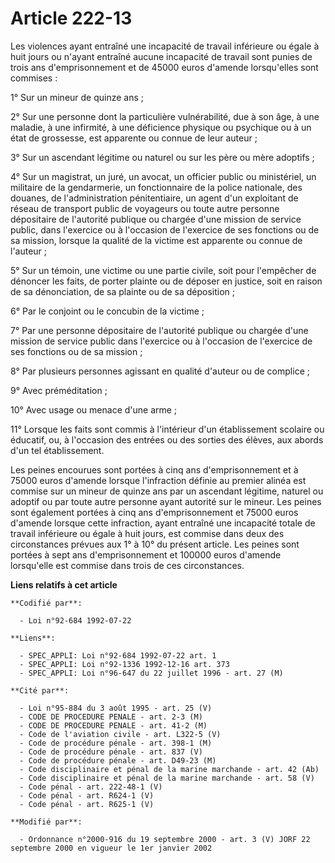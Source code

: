 # Article 222-13

Les violences ayant entraîné une incapacité de travail inférieure ou égale à huit jours ou n'ayant entraîné aucune incapacité
de travail sont punies de trois ans d'emprisonnement et de 45000 euros d'amende lorsqu'elles sont commises :

1° Sur un mineur de quinze ans ;

2° Sur une personne dont la particulière vulnérabilité, due à son âge, à une maladie, à une infirmité, à une déficience
physique ou psychique ou à un état de grossesse, est apparente ou connue de leur auteur ;

3° Sur un ascendant légitime ou naturel ou sur les père ou mère adoptifs ;

4° Sur un magistrat, un juré, un avocat, un officier public ou ministériel, un militaire de la gendarmerie, un fonctionnaire
de la police nationale, des douanes, de l'administration pénitentiaire, un agent d'un exploitant de réseau de transport
public de voyageurs ou toute autre personne dépositaire de l'autorité publique ou chargée d'une mission de service public,
dans l'exercice ou à l'occasion de l'exercice de ses fonctions ou de sa mission, lorsque la qualité de la victime est
apparente ou connue de l'auteur ;

5° Sur un témoin, une victime ou une partie civile, soit pour l'empêcher de dénoncer les faits, de porter plainte ou de
déposer en justice, soit en raison de sa dénonciation, de sa plainte ou de sa déposition ;

6° Par le conjoint ou le concubin de la victime ;

7° Par une personne dépositaire de l'autorité publique ou chargée d'une mission de service public dans l'exercice ou à
l'occasion de l'exercice de ses fonctions ou de sa mission ;

8° Par plusieurs personnes agissant en qualité d'auteur ou de complice ;

9° Avec préméditation ;

10° Avec usage ou menace d'une arme ;

11° Lorsque les faits sont commis à l'intérieur d'un établissement scolaire ou éducatif, ou, à l'occasion des entrées ou des
sorties des élèves, aux abords d'un tel établissement.

Les peines encourues sont portées à cinq ans d'emprisonnement et à 75000 euros d'amende lorsque l'infraction définie au
premier alinéa est commise sur un mineur de quinze ans par un ascendant légitime, naturel ou adoptif ou par toute autre
personne ayant autorité sur le mineur. Les peines sont également portées à cinq ans d'emprisonnement et 75000 euros d'amende
lorsque cette infraction, ayant entraîné une incapacité totale de travail inférieure ou égale à huit jours, est commise dans
deux des circonstances prévues aux 1° à 10° du présent article. Les peines sont portées à sept ans d'emprisonnement et 100000
euros d'amende lorsqu'elle est commise dans trois de ces circonstances.

**Liens relatifs à cet article**

	**Codifié par**:

	  - Loi n°92-684 1992-07-22

	**Liens**:

	  - SPEC_APPLI: Loi n°92-684 1992-07-22 art. 1
	  - SPEC_APPLI: Loi n°92-1336 1992-12-16 art. 373
	  - SPEC_APPLI: Loi n°96-647 du 22 juillet 1996 - art. 27 (M)

	**Cité par**:

	  - Loi n°95-884 du 3 août 1995 - art. 25 (V)
	  - CODE DE PROCEDURE PENALE - art. 2-3 (M)
	  - CODE DE PROCEDURE PENALE - art. 41-2 (M)
	  - Code de l'aviation civile - art. L322-5 (V)
	  - Code de procédure pénale - art. 398-1 (M)
	  - Code de procédure pénale - art. 837 (V)
	  - Code de procédure pénale - art. D49-23 (M)
	  - Code disciplinaire et pénal de la marine marchande - art. 42 (Ab)
	  - Code disciplinaire et pénal de la marine marchande - art. 58 (V)
	  - Code pénal - art. 222-48-1 (V)
	  - Code pénal - art. R624-1 (V)
	  - Code pénal - art. R625-1 (V)

	**Modifié par**:

	  - Ordonnance n°2000-916 du 19 septembre 2000 - art. 3 (V) JORF 22 septembre 2000 en vigueur le 1er janvier 2002
